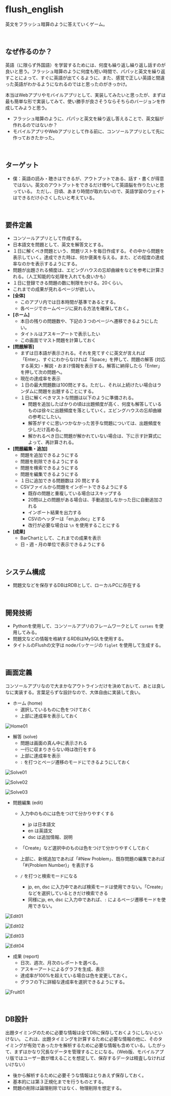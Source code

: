 # flush_english

英文をフラッシュ暗算のように答えていくゲーム。

&nbsp;

## なぜ作るのか？

英語（に限らず外国語）を学習するためには、何度も繰り返し繰り返し話すのが良いと思う。フラッシュ暗算のように何度も短い時間で、パパッと英文を繰り返すことによって、すぐに英語が出てくるように、また、感覚で正しい英語と間違った英語がわかるようになれるのではと思ったのがきっかけ。

本当はWebアプリやモバイルアプリとして、実装してみたいと思ったが、まずは最も簡単な形で実装してみて、使い勝手が良さそうならそちらのバージョンを作成してみようと思う。

- フラッシュ暗算のように、パパッと英文を繰り返し答えることで、英文脳が作れるのではないか？
- モバイルアプリやWebアプリとして作る前に、コンソールアプリとして先に作っておきたかった。

&nbsp;

## ターゲット

- 僕：英語の読み・聴きはできるが、アウトプットである、話す・書くが得意ではない。英文のアウトプットをできるだけ増やして英語脳を作りたいと思っている。
  ただし、日頃、あまり時間が取れないので、英語学習のウェイトはできるだけ小さくしたいと考えている。

&nbsp;

## 要件定義

- コンソールアプリとして作成する。
- 日本語文を問題として、英文を解答文とする。
- １日に解くべき問題という、問題リストを毎日作成する。その中から問題を表示していく。達成できた時は、何か褒美を与える。また、どの程度の達成率なのかを表示するようにする。
- 問題が出題される頻度は、エビングハウスの忘却曲線をなどを参考に計算される。（人工知能的な処理を入れても良いかも）
- １日に登録できる問題の数に制限をかける。20くらい。
- これまでの成果が見れるページが欲しい。
- **[全体]**
  - このアプリ内では日本時間が基準であるとする。
  - 各ページでホームページに戻れる方法を確保しておく。
- **[ホーム]**
  - 本日の残りの問題数や、下記の３つのページへ遷移できるようにしたい。
  - タイトルはアスキーアートで表示したい
  - この画面でマスト問題を計算しておく
- **[問題解答]**
  - まずは日本語が表示される。それを見てすぐに英文が言えれば「Enter」、すぐにわからなければ「Space」を押して、問題の解答 (対応する英文)・解説・おまけ情報を表示する。解答に納得したら「Enter」を押して次の問題へ。
  - 現在の達成率を表示
  - １日の最大問題数は100問とする。ただし、それ以上続けたい場合はランダムに問題を出題することにする。
  - １日に解くべきマストな問題は以下のように準備される。
    - 問題を追加したばかりの頃は出題頻度が高く、何度も解答しているものは徐々に出題頻度を落としていく。エビングハウスの忘却曲線の参考にしたい。
    - 解答がすぐに思いつかなかった苦手な問題については、出題頻度を少しだけ高める。
    - 解かれるべき日に問題が解かれていない場合は、下に示す計算式によって、再計算される。
- **[問題編集・追加]**
  - 問題を追加できるようにする
  - 問題を削除できるようにする
  - 問題を検索できるようにする
  - 問題を編集できるようにする
  - １日に追加できる問題数は 20 問とする
  - CSVファイルから問題をインポートできるようにする
    - 既存の問題と重複している場合はスキップする
    - 20問以上の問題がある場合は、手動追加しなかった日に自動追加される
    - インポート結果を出力する
    - CSVのヘッダーは「en,jp,dsc」とする
    - 改行が必要な場合は `\n` を使用することにする
- **[成果]**
  - BarChartとして、これまでの成果を表示
  - 日・週・月の単位で表示できるようにする

&nbsp;

## システム構成

- 問題文などを保存するDBはRDBとして、ローカルPCに存在する

&nbsp;

## 開発技術

- Pythonを使用して、コンソールアプリのフレームワークとして `curses` を使用してみる。
- 問題文などの情報を格納するRDBはMySQLを使用する。
- タイトルのFlushの文字は nodeパッケージの `figlet` を使用して生成する。

&nbsp;

## 画面定義

コンソールアプリなので大まかなアウトラインだけを決めておいて、あとは良しなに実装する。言葉足らずな設計なので、大体自由に実装して良い。

- ホーム (home)
  - 選択しているものに色をつけておく
  - 上部に達成率を表示しておく

![Home01](./README.assets/Home01.png)

- 解答 (solve)
  - 問題は画面の真ん中に表示される
  - 一行に収まりきらない時は改行をする
  - 上部に達成率を表示
  - `:` を打つとページ遷移のモードにできるようにしておく

![Solve01](./README.assets/Solve01.png)

![Solve02](./README.assets/Solve02.png)

![Solve03](./README.assets/Solve03.png)

- 問題編集 (edit)
  - 入力中のものには色をつけて分かりやすくする
    - jp は日本語文
    - en は英語文
    - dsc は追加情報、説明

  - 「Create」など選択中のものは色をつけて分かりやすくしておく
  - 上部に、新規追加であれば「#New Problem」、既存問題の編集であれば「#{Problem Number}」を表示する
  - `/` を打つと検索モードになる
    - jp, en, dsc に入力中であれば検索モードは使用できない。「Create」などを選択しているときだけ検索できる
    - 同様にjp, en, dsc に入力中であれば、`:` によるページ遷移モードを使用できない。

![Edit01](./README.assets/Edit01.png)

![Edit02](./README.assets/Edit02.png)

![Edit03](./README.assets/Edit03.png)

![Edit04](./README.assets/Edit04.png)

- 成果 (report)
  - 日次、週次、月次のレポートを選べる。
  - アスキーアートによるグラフを生成、表示
  - 達成率が100%を超えている場合は色を変更しておく。
  - グラフの下に詳細な達成率を選択できるようにする。

![Fruit01](./README.assets/Fruit01.png)

&nbsp;

## DB設計

出題タイミングのために必要な情報は全てDBに保存しておくようにしないといけない。
これは、出題タイミングを計算するために必要な情報の他に、そのタイミングが有効であったかを解析するために必要な情報も含めている。したがって、まずはかなり冗長なデータを管理することになる。（Web版、モバイルアプリ版ではユーザー数が増えることを想定して、保存するデータは精査しなければいけない）

- 後から解析するために必要そうな情報はとりあえず保存しておく。
- 基本的には第３正規化までを行うものとする。
- 問題の削除は論理削除ではなく、物理削除を想定する。

